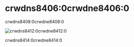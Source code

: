 # crwdns8406:0crwdne8406:0

crwdns8408:0crwdne8408:0

![crwdns8412:0crwdne8412:0](crwdns8410:0crwdne8410:0)

crwdns8414:0crwdne8414:0
